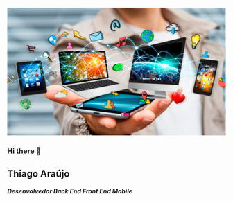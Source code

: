 ![](https://github.com/mathfirewall/mathfirewall/blob/main/tecnologia.png)

### Hi there 👋

## Thiago Araújo

##### Desenvolvedor Back End Front End Mobile

<!--
**mathfirewall/mathfirewall** is a ✨ _special_ ✨ repository because its `README.md` (this file) appears on your GitHub profile.

Here are some ideas to get you started:

- 🔭 I’m currently working on ...
- 🌱 I’m currently learning ...
- 👯 I’m looking to collaborate on ...
- 🤔 I’m looking for help with ...
- 💬 Ask me about ...
- 📫 How to reach me: ...
- 😄 Pronouns: ...
- ⚡ Fun fact: ...
-->
